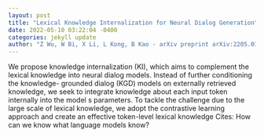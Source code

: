 ```yaml
--- 
layout: post 
title: "Lexical Knowledge Internalization for Neural Dialog Generation" 
date: 2022-05-10 03:22:04 -0400 
categories: jekyll update 
author: "Z Wu, W Bi, X Li, L Kong, B Kao - arXiv preprint arXiv:2205.01941, 2022" 
--- 
```

We propose knowledge internalization (KI), which aims to complement the lexical knowledge into neural dialog models. Instead of further conditioning the knowledge- grounded dialog (KGD) models on externally retrieved knowledge, we seek to integrate knowledge about each input token internally into the model s parameters. To tackle the challenge due to the large scale of lexical knowledge, we adopt the contrastive learning approach and create an effective token-level lexical knowledge Cites: How can we know what language models know?